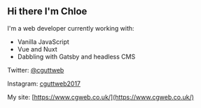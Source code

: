 ## Hi there I'm Chloe

I'm a web developer currently working with:

- Vanilla JavaScript
- Vue and Nuxt
- Dabbling with Gatsby and headless CMS

Twitter: [@cguttweb](https://twitter.com/cguttweb)

Instagram: [cguttweb2017](https://instagram.com/cguttweb2017)

My site: [https://www.cgweb.co.uk/](https://www.cgweb.co.uk/)

<!-- ### Check my blog latest posts: -->

<!-- BLOG-POST-LIST: START -->
<!-- BLOG-POST-LIST:END -->

<!--
**cguttweb/cguttweb** is a ✨ _special_ ✨ repository because its `README.md` (this file) appears on your GitHub profile.

Here are some ideas to get you started:

- 🔭 I’m currently working on ...
- 🌱 I’m currently learning ...
- 👯 I’m looking to collaborate on ...
- 🤔 I’m looking for help with ...
- 💬 Ask me about ...
- 📫 How to reach me: ...
- 😄 Pronouns: ...
- ⚡ Fun fact: ...
-->
